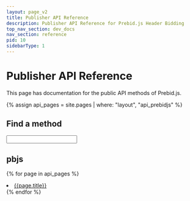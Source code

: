 ```yaml
---
layout: page_v2
title: Publisher API Reference
description: Publisher API Reference for Prebid.js Header Bidding
top_nav_section: dev_docs
nav_section: reference
pid: 10
sidebarType: 1
---
```




# Publisher API Reference

This page has documentation for the public API methods of Prebid.js.

{% assign api_pages = site.pages | where: "layout", "api_prebidjs" %}

## Find a method

<input type="text" id="autocomplete-filter" class="autocomplete-filter">
<script src="https://cdnjs.cloudflare.com/ajax/libs/awesomplete/1.1.5/awesomplete.min.js" integrity="sha512-HcBl0GSJvt4Qecm4srHapirUx0HJDi2zYXm6KUKNNUGdTIN9cBwakVZHWmRVj4MKgy1AChqhWGYcMDbRKgO0zg==" crossorigin="anonymous"></script>
<script>
var AutocompleteList = [{% for page in api_pages %}{ label: '{{ page.title }}', value: '/{{ page.path | replace: ".md", ".html" }}' },{% endfor %}];
</script>
<script src="{{site.baseurl}}/assets/js/autocomplete.js"></script>

<a name="module_pbjs"></a>

## pbjs

{% for page in api_pages %}
<li><a href="/{{ page.path | replace: '.md', '.html'}}">{{page.title}}</a></li>
{% endfor %}
